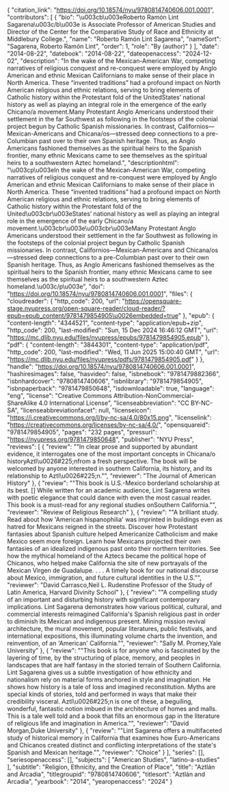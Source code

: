 {
   "citation_link": "https://doi.org/10.18574/nyu/9780814740606.001.0001",
   "contributors": [
     {
       "bio": "\u003cb\u003eRoberto Ramón Lint Sagarena\u003c/b\u003e is Associate Professor of American Studies and Director of the Center for the Comparative Study of Race and Ethnicity at Middlebury College.",
       "name": "Roberto Ramón Lint Sagarena",
       "nameSort": "Sagarena, Roberto Ramón Lint",
       "order": 1,
       "role": "By (author)"
     }
   ],
   "date": "2014-08-22",
   "datebook": "2014-08-22",
   "dateopenaccess": "2024-12-02",
   "description": "In the wake of the Mexican-American War, competing narratives of religious conquest and re-conquest were employed by Anglo American and ethnic Mexican Californians to make sense of their place in North America. These “invented traditions” had a profound impact on North American religious and ethnic relations, serving to bring elements of Catholic history within the Protestant fold of the UnitedStates’ national history as well as playing an integral role in the emergence of the early Chicano/a movement.Many Protestant Anglo Americans understood their settlement in the far Southwest as following in the footsteps of the colonial project begun by Catholic Spanish missionaries. In contrast, Californios—Mexican-Americans and Chicana/os—stressed deep connections to a pre-Columbian past over to their own Spanish heritage. Thus, as Anglo Americans fashioned themselves as the spiritual heirs to the Spanish frontier, many ethnic Mexicans came to see themselves as the spiritual heirs to a southwestern Aztec homeland.",
   "descriptionhtml": "\u003cp\u003eIn the wake of the Mexican-American War, competing narratives of religious conquest and re-conquest were employed by Anglo American and ethnic Mexican Californians to make sense of their place in North America. These “invented traditions” had a profound impact on North American religious and ethnic relations, serving to bring elements of Catholic history within the Protestant fold of the United\u003cbr\u003eStates’ national history as well as playing an integral role in the emergence of the early Chicano/a movement.\u003cbr\u003e\u003cbr\u003eMany Protestant Anglo Americans understood their settlement in the far Southwest as following in the footsteps of the colonial project begun by Catholic Spanish missionaries. In contrast, Californios—Mexican-Americans and Chicana/os—stressed deep connections to a pre-Columbian past over to their own Spanish heritage. Thus, as Anglo Americans fashioned themselves as the spiritual heirs to the Spanish frontier, many ethnic Mexicans came to see themselves as the spiritual heirs to a southwestern Aztec homeland.\u003c/p\u003e",
   "doi": "https://doi.org/10.18574/nyu/9780814740606.001.0001",
   "files": {
     "cloudreader": {
       "http_code": 200,
       "url": "https://opensquare-stage.nyupress.org/open-square-reader/cloud-reader/?epub=epub_content/9781479854905\u0026embedded=true"
     },
     "epub": {
       "content-length": "4344521",
       "content-type": "application/epub+zip",
       "http_code": 200,
       "last-modified": "Sun, 15 Dec 2024 16:46:12 GMT",
       "url": "https://mc.dlib.nyu.edu/files/nyupress/epubs/9781479854905.epub"
     },
     "pdf": {
       "content-length": "3844301",
       "content-type": "application/pdf",
       "http_code": 200,
       "last-modified": "Wed, 11 Jun 2025 15:00:40 GMT",
       "url": "https://mc.dlib.nyu.edu/files/nyupress/pdfs/9781479854905.pdf"
     }
   },
   "handle": "https://doi.org/10.18574/nyu/9780814740606.001.0001",
   "hashiresimages": false,
   "hasvideo": false,
   "isbnebook": "9781479882366",
   "isbnhardcover": "9780814740606",
   "isbnlibrary": "9781479854905",
   "isbnpaperback": "9781479850648",
   "isdownloadable": true,
   "language": "eng",
   "license": "Creative Commons Attribution-NonCommercial-ShareAlike 4.0 International License",
   "licenseabbreviation": "CC BY-NC-SA",
   "licenseabbreviationfacet": null,
   "licenseicon": "https://i.creativecommons.org/l/by-nc-sa/4.0/80x15.png",
   "licenselink": "https://creativecommons.org/licenses/by-nc-sa/4.0/",
   "opensquareid": "9781479854905",
   "pages": "232 pages",
   "pressurl": "https://nyupress.org/9781479850648",
   "publisher": "NYU Press",
   "reviews": [
     {
       "review": "\"In clear prose and supported by abundant evidence, it interrogates one of the most important concepts in Chicana/o historyAztl\u0026#225;nfrom a fresh perspective. The book will be welcomed by anyone interested in southern California, its history, and its relationship to Aztl\u0026#225;n.\"",
       "reviewer": "The Journal of American History"
     },
     {
       "review": "\"This book is U.S.-Mexico borderland scholarship at its best. [] While written for an academic audience, Lint Sagarena writes with poetic elegance that could dance with even the most casual reader. This book is a must-read for any regional studies onSouthern California.\"",
       "reviewer": "Review of Religious Research"
     },
     {
       "review": "\"A brilliant study. Read about how 'American hispanophilia' was imprinted in buildings even as hatred for Mexicans reigned in the streets. Discover how Protestant fantasies about Spanish culture helped Americanize Catholicism and make Mexico seem more foreign. Learn how Mexicans projected their own fantasies of an idealized indigenous past onto their northern territories. See how the mythical homeland of the Aztecs became the political hope of Chicanos, who helped make California the site of new portrayals of the Mexican Virgen de Guadalupe. . . . A timely book for our national discourse about Mexico, immigration, and future cultural identities in the U.S.\"",
       "reviewer": "David Carrasco,Neil L. Rudenstine Professor of the Study of Latin America, Harvard Divinity School"
     },
     {
       "review": "\"A compelling study of an important and disturbing history with significant contemporary implications. Lint Sagarena demonstrates how various political, cultural, and commercial interests reimagined California's Spanish religious past in order to diminish its Mexican and indigenous present. Mining mission revival architecture, the mural movement, popular literatures, public festivals, and international expositions, this illuminating volume charts the invention, and reinvention, of an 'American' California.\"",
       "reviewer": "Sally M. Promey,Yale University"
     },
     {
       "review": "\"This book is for anyone who is fascinated by the layering of time, by the structuring of place, memory, and peoples in landscapes that are half fantasy in the storied terrain of Southern California. Lint Sagarena gives us a subtle investigation of how ethnicity and nationalism rely on material forms anchored in style and imagination. He shows how history is a tale of loss and imagined reconstitution. Myths are special kinds of stories, told and performed in ways that make their credibility visceral. Aztl\u0026#225;n is one of these, a beguiling, wonderful, fantastic notion imbued in the architecture of homes and malls. This is a tale well told and a book that fills an enormous gap in the literature of religious life and imagination in America.\"",
       "reviewer": "David Morgan,Duke University"
     },
     {
       "review": "\"Lint Sagarena offers a multifaceted study of historical memory  in California that examines how Euro-Americans and Chicanos created  distinct and conflicting interpretations of the state's Spanish and  Mexican heritage.\"",
       "reviewer": "Choice"
     }
   ],
   "series": [],
   "seriesopenaccess": [],
   "subjects": [
     "American Studies",
     "latino-a-studies"
   ],
   "subtitle": "Religion, Ethnicity, and the Creation of Place",
   "title": "Aztlán and Arcadia",
   "titlegroupid": "9780814740606",
   "titlesort": "Aztlán and Arcadia",
   "yearbook": "2014",
   "yearopenaccess": "2024"
 }
